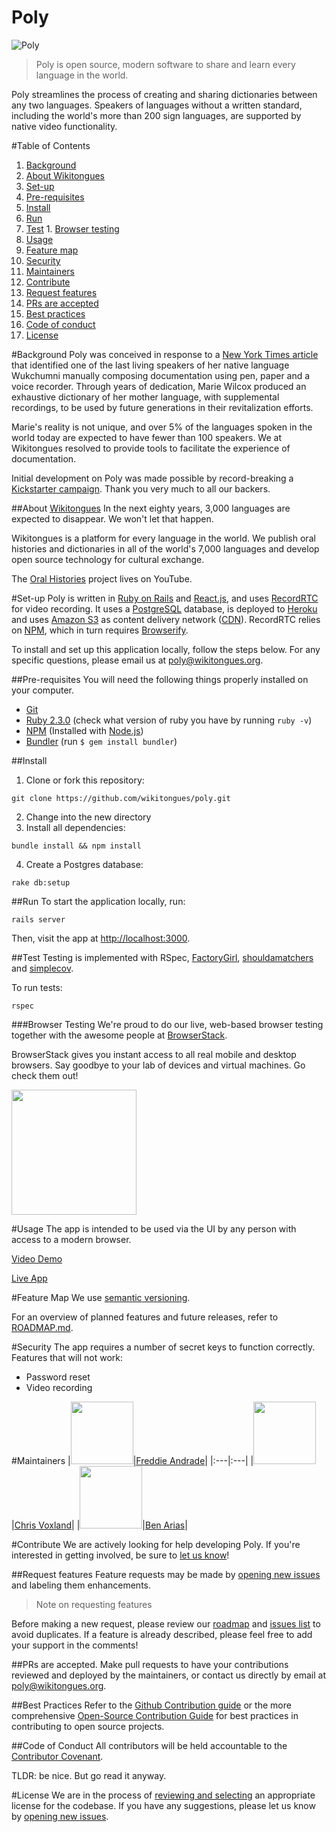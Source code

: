 # Poly

![Poly](https://raw.githubusercontent.com/wikitongues/poly/master/polyPoster.jpg)

> Poly is open source, modern software to share and learn every language in the world.

Poly streamlines the process of creating and sharing dictionaries between any two languages. Speakers of languages without a written standard, including the world's more than 200 sign languages, are supported by native video functionality.

#Table of Contents
1. [Background](#background)
  1. [About Wikitongues](#about-wikitongues)
1. [Set-up](#install)
  1. [Pre-requisites](#pre-requisits)
  1. [Install](#install)
  1. [Run](#run)
  1. [Test](#test)
    1. [Browser testing](#browser-testing)
1. [Usage](#usage)
1. [Feature map](#feature-map)
1. [Security](#security)
1. [Maintainers](#maintainers)
1. [Contribute](#contribute)
  1. [Request features](#request-features)
  1. [PRs are accepted](#prs-are-accepted)
  1. [Best practices](#best-practices)
  1. [Code of conduct](#code-of-conduct)
1. [License](#license)

#Background
Poly was conceived in response to a [New York Times article](https://www.nytimes.com/2014/08/19/opinion/who-speaks-wukchumni.html) that identified one of the last living speakers of her native language Wukchumni manually composing documentation using pen, paper and a voice recorder. Through years of dedication, Marie Wilcox produced an exhaustive dictionary of her mother language, with supplemental recordings, to be used by future generations in their revitalization efforts.

Marie's reality is not unique, and over 5% of the languages spoken in the world today are expected to have fewer than 100 speakers. We at Wikitongues resolved to provide tools to facilitate the experience of documentation.

Initial development on Poly was made possible by record-breaking a [Kickstarter campaign](www.kck.st/poly). Thank you very much to all our backers.

##About [Wikitongues](www.wikitongues.org)
In the next eighty years, 3,000 languages are expected to disappear. We won't let that happen.

Wikitongues is a platform for every language in the world. We publish oral histories and dictionaries in all of the world's 7,000 languages and develop open source technology for cultural exchange.

<!-- [Brief intro](https://youtu.be/54zMtbaDFL8) -->

The [Oral Histories](https://youtube.com/wikitongues) project lives on YouTube.

#Set-up
Poly is written in [Ruby on Rails](http://rubyonrails.org/) and [React.js](https://facebook.github.io/react/), and uses [RecordRTC](recordrtc.org) for video recording. It uses a [PostgreSQL](https://www.postgresql.org/) database, is deployed to [Heroku](heroku.com) and uses [Amazon S3](https://aws.amazon.com/s3) as content delivery network ([CDN](https://en.wikipedia.org/wiki/Content_delivery_network)). RecordRTC relies on [NPM](https://www.npmjs.com/), which in turn requires [Browserify](http://browserify.org/).

To install and set up this application locally, follow the steps below. For any specific questions, please email us at [poly@wikitongues.org](mailto:poly@wikitongues.org).

##Pre-requisites
You will need the following things properly installed on your computer.
* [Git](http://git-scm.com/)
* [Ruby 2.3.0](https://www.ruby-lang.org/en/downloads/) (check what version of ruby you have by running `ruby -v`)
* [NPM](npmjs.com) (Installed with [Node.js](https://nodejs.org/en/))
* [Bundler](http://bundler.io/) (run `$ gem install bundler`)

##Install
1. Clone or fork this repository:

  ```shell
  git clone https://github.com/wikitongues/poly.git
  ```

2. Change into the new directory
3.  Install all dependencies:

  ```shell
  bundle install && npm install
  ```

4.  Create a Postgres database:

  ```shell
  rake db:setup
  ```

##Run
To start the application locally, run:
```shell
rails server
```
Then, visit the app at [http://localhost:3000](http://localhost:3000).

<!-- ## Alternative Workflow with Convox and Docker
An alternative to running poly that dispenses from installing prerequisites like ruby, Postgres, etc... locally is to use [docker](https://www.docker.com/) to run poly locally, namely via the [convox](https://convox.com/) cli.

* [Install docker](https://www.docker.com/products/docker) for your operating system
* [Install convox](https://dl.equinox.io/convox/convox/stable) for your operating system
* Clone or fork this repository with `git clone https://github.com/wikitongues/poly.git`
* Change into the new directory
* Run `bin/poly-setup` once to setup poly (will take a while the first time as docker images are downloaded and built)
* Run `bin/poly-start` to run poly locally (data will be persisted to `~/.convox/volumes/poly/database/var/lib/postgresql/`)
* Run `bin/poly-migrate` in case poly has some pending migrations
* Visit the app at [http://localhost:3000](http://localhost:3000). -->

##Test
Testing is implemented with RSpec, [FactoryGirl](https://github.com/thoughtbot/factory_girl_rails), [shouldamatchers](http://matchers.shoulda.io/) and [simplecov](https://github.com/colszowka/simplecov).

To run tests:

```shell
rspec
```

###Browser Testing
We're proud to do our live, web-based browser testing together with the awesome people at [BrowserStack](http://browserstack.com).

BrowserStack gives you instant access to all real mobile and desktop browsers. Say goodbye to your lab of devices and virtual machines. Go check them out!

[<img src="https://github.com/wikitongues/poly/blob/master/Browserstack_Logo.jpg?raw=true" width="200px"/>](http://browserstack.com)

#Usage
The app is intended to be used via the UI by any person with access to a modern browser.

[Video Demo](https://youtu.be/rt-NigJJCgI)

[Live App](poly-wikitongues.herokuapp.com)
<!-- App screenshots -->

#Feature Map
We use [semantic versioning](http://semver.org/).

For an overview of planned features and future releases, refer to [ROADMAP.md](https://github.com/wikitongues/poly/blob/master/ROADMAP.md).

#Security
The app requires a number of secret keys to function correctly. Features that will not work:
* Password reset
* Video recording

#Maintainers
|<img src="https://avatars1.githubusercontent.com/u/2080065?v=3&s=100" width="100px"/>|[Freddie Andrade](https://github.com/FredericoAndrade)|
|:---|:---|
|<img src="https://avatars3.githubusercontent.com/u/2336288?v=3&s=100" width="100px"/>|[Chris Voxland](https://github.com/ChrisVoxland)|
|<img src="https://avatars1.githubusercontent.com/u/12382534?v=3&s=100" width="100px"/>|[Ben Arias](https://github.com/bjlaa)|



#Contribute
We are actively looking for help developing Poly. If you're interested in getting involved, be sure to [let us know](mailto:poly@wikitongues.org)!

##Request features
Feature requests may be made by [opening new issues](https://github.com/wikitongues/poly/issues/new) and labeling them enhancements.

>Note on requesting features

Before making a new request, please review our [roadmap](https://github.com/wikitongues/poly/blob/master/ROADMAP.md) and [issues list](https://github.com/wikitongues/poly/issues) to avoid duplicates. If a feature is already described, please feel free to add your support in the comments!

##PRs are accepted.
Make pull requests to have your contributions reviewed and deployed by the maintainers, or contact us directly by email at [poly@wikitongues.org](mailto:poly@wikitongues.org).

##Best Practices
Refer to the [Github Contribution guide](https://guides.github.com/activities/contributing-to-open-source/) or the more comprehensive [Open-Source Contribution Guide](http://www.contribution-guide.org/) for best practices in contributing to open source projects.

<!-- Requirements -->

##Code of Conduct
All contributors will be held accountable to the [Contributor Covenant](https://github.com/wikitongues/poly/blob/master/CONDUCT.md).

TLDR: be nice. But go read it anyway.

#License
We are in the process of [reviewing and selecting](https://choosealicense.com/licenses/) an appropriate license for the codebase. If you have any suggestions, please let us know by [opening new issues](https://github.com/wikitongues/poly/issues/new).